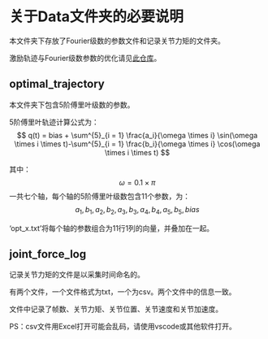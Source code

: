# 关于Data文件夹的必要说明
本文件夹下存放了Fourier级数的参数文件和记录关节力矩的文件夹。

激励轨迹与Fourier级数参数的优化请见[此仓库](https://github.com/NEUer02/Dynamic_Parameter_Identification_for_Rokae_xMate)。

## optimal_trajectory
本文件夹下包含5阶傅里叶级数的参数。

5阶傅里叶轨迹计算公式为：
$$
q(t) = bias + \sum^{5}_{i = 1} \frac{a_i}{\omega \times i} \sin(\omega \times i \times t)-\sum^{5}_{i = 1} \frac{b_i}{\omega \times i} \cos(\omega \times i \times t)
$$

其中：
$$
\omega = 0.1 \times \pi
$$
一共七个轴，每个轴的5阶傅里叶级数包含11个参数，为：
$$
a_1, b_1, a_2, b_2, a_3, b_3, a_4, b_4, a_5, b_5, bias
$$

‘opt_x.txt’将每个轴的参数组合为11行1列的向量，并叠加在一起。



## joint_force_log

记录关节力矩的文件是以采集时间命名的。

有两个文件，一个文件格式为txt，一个为csv。两个文件中的信息一致。

文件中记录了帧数、关节力矩、关节位置、关节速度和关节加速度。

PS：csv文件用Excel打开可能会乱码，请使用vscode或其他软件打开。
